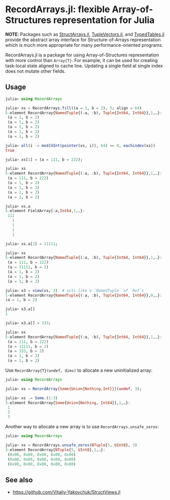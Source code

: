 # RecordArrays.jl: flexible Array-of-Structures representation for Julia

**NOTE**: Packages such as
[StructArrays.jl](https://github.com/JuliaArrays/StructArrays.jl),
[TupleVectors.jl](https://github.com/cscherrer/TupleVectors.jl), and
[TypedTables.jl](https://github.com/JuliaData/TypedTables.jl) provide the
abstract array interface for Structure-of-Arrays representation which is much
more appropriate for many performance-oriented programs.

RecordArrays.jl is a package for using Array-of-Structures representation with
more control than `Array{T}`.  For example, it can be used for creating
task-local state aligned to cache line.  Updating a single field at single
index does not mutate other fields.

## Usage

```julia
julia> using RecordArrays

julia> xs = RecordArrays.fill((a = 1, b = 2), 5; align = 64)
5-element RecordArray{NamedTuple{(:a, :b), Tuple{Int64, Int64}},1,…}:
 (a = 1, b = 2)
 (a = 1, b = 2)
 (a = 1, b = 2)
 (a = 1, b = 2)
 (a = 1, b = 2)

julia> all(i -> mod(UInt(pointer(xs, i)), 64) == 0, eachindex(xs))
true

julia> xs[1] = (a = 111, b = 222);

julia> xs
5-element RecordArray{NamedTuple{(:a, :b), Tuple{Int64, Int64}},1,…}:
 (a = 111, b = 222)
 (a = 1, b = 2)
 (a = 1, b = 2)
 (a = 1, b = 2)
 (a = 1, b = 2)

julia> xs.a
5-element FieldArray{:a,Int64,1,…}:
 111
   1
   1
   1
   1

julia> xs.a[2] = 11111;

julia> xs
5-element RecordArray{NamedTuple{(:a, :b), Tuple{Int64, Int64}},1,…}:
 (a = 111, b = 222)
 (a = 11111, b = 2)
 (a = 1, b = 2)
 (a = 1, b = 2)
 (a = 1, b = 2)

julia> x3 = view(xs, 3)  # acts like a `NamedTuple` of `Ref`s
1-element RecordArray{NamedTuple{(:a, :b), Tuple{Int64, Int64}},0,…}:
(a = 1, b = 2)

julia> x3.a[]
1

julia> x3.a[] = 333;

julia> xs
5-element RecordArray{NamedTuple{(:a, :b), Tuple{Int64, Int64}},1,…}:
 (a = 111, b = 222)
 (a = 11111, b = 2)
 (a = 333, b = 2)
 (a = 1, b = 2)
 (a = 1, b = 2)
```

Use `RecordArray{T}(undef, dims)` to allocate a new uninitialized array:

```julia
julia> using RecordArrays

julia> xs = RecordArray{Some{Union{Nothing,Int}}}(undef, 3);

julia> xs .= Some.(1:3)
3-element RecordArray{Some{Union{Nothing, Int64}},1,…}:
 1
 2
 3
```

Another way to allocate a new array is to use `RecordArrays.unsafe_zeros`:

```julia
julia> using RecordArrays

julia> xs = RecordArrays.unsafe_zeros(NTuple{5, UInt8}, 3)
3-element RecordArray{NTuple{5, UInt8},1,…}:
 (0x00, 0x00, 0x00, 0x00, 0x00)
 (0x00, 0x00, 0x00, 0x00, 0x00)
 (0x00, 0x00, 0x00, 0x00, 0x00)
```

## See also

* https://github.com/Vitaliy-Yakovchuk/StructViews.jl
